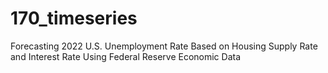 # 170_timeseries
Forecasting 2022 U.S. Unemployment Rate Based on Housing Supply Rate and Interest Rate Using Federal Reserve Economic Data
